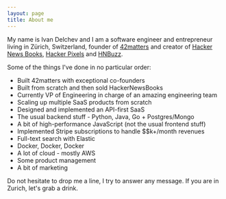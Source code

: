 ```yaml
---
layout: page
title: About me
---
```


My name is Ivan Delchev and I am a software engineer and entrepreneur living in Zürich, Switzerland, founder of [42matters](https://42matters.com) and creator of [Hacker News Books](http://hackernewsbooks.com), [Hacker Pixels](http://hackerpixels.com) and [HNBuzz](http://hnbuzz.com).

Some of the things I've done in no particular order:

* Built 42matters with exceptional co-founders
* Built from scratch and then sold HackerNewsBooks
* Currently VP of Engineering in charge of an amazing engineering team
* Scaling up multiple SaaS products from scratch
* Designed and implemented an API-first SaaS
* The usual backend stuff - Python, Java, Go + Postgres/Mongo
* A bit of high-performance JavaScript (not the usual frontend stuff)
* Implemented Stripe subscriptions to handle $$k+/month revenues
* Full-text search with Elastic
* Docker, Docker, Docker
* A lot of cloud - mostly AWS
* Some product management
* A bit of marketing

Do not hesitate to drop me a line, I try to answer any message. If you are in Zurich, let's grab a drink.